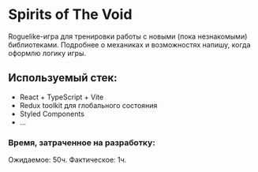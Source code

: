 # Spirits of The Void

Roguelike-игра для тренировки работы с новыми (пока незнакомыми) библиотеками. Подробнее о механиках и возможностях напишу, когда оформлю логику игры. 

## Используемый стек: 
- React + TypeScript + Vite
- Redux toolkit для глобального состояния
- Styled Components
- ...

### Время, затраченное на разработку: 
Ожидаемое: 50ч.
Фактическое: 1ч. 